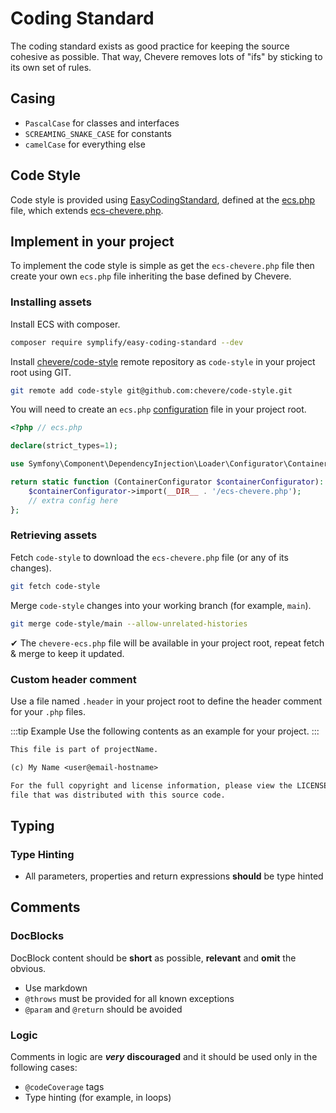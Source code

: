 # Coding Standard

The coding standard exists as good practice for keeping the source cohesive as possible. That way, Chevere removes lots of "ifs" by sticking to its own set of rules.

## Casing

* `PascalCase` for classes and interfaces
* `SCREAMING_SNAKE_CASE` for constants
* `camelCase` for everything else

## Code Style

Code style is provided using [EasyCodingStandard](https://github.com/symplify/easy-coding-standard), defined at the [ecs.php](https://github.com/chevere/chevere/blob/main/ecs.php) file, which extends [ecs-chevere.php](https://github.com/chevere/code-style/blob/main/ecs-chevere.php).

## Implement in your project

To implement the code style is simple as get the `ecs-chevere.php` file then create your own `ecs.php` file inheriting the base defined by Chevere.

### Installing assets

Install ECS with composer.

```sh
composer require symplify/easy-coding-standard --dev
```

Install [chevere/code-style](https://github.com/chevere/code-style) remote repository as `code-style` in your project root using GIT.

```sh
git remote add code-style git@github.com:chevere/code-style.git
```

You will need to create an `ecs.php` [configuration](https://github.com/symplify/easy-coding-standard#configuration) file in your project root.

```php
<?php // ecs.php

declare(strict_types=1);

use Symfony\Component\DependencyInjection\Loader\Configurator\ContainerConfigurator;

return static function (ContainerConfigurator $containerConfigurator): void {
    $containerConfigurator->import(__DIR__ . '/ecs-chevere.php');
    // extra config here
};
```

### Retrieving assets

Fetch `code-style` to download the `ecs-chevere.php` file (or any of its changes).

```sh
git fetch code-style
```

Merge `code-style` changes into your working branch (for example, `main`).

```sh
git merge code-style/main --allow-unrelated-histories
```

✔ The `chevere-ecs.php` file will be available in your project root, repeat fetch & merge to keep it updated.

### Custom header comment

Use a file named `.header` in your project root to define the header comment for your `.php` files.

:::tip Example
Use the following contents as an example for your project.
:::

```txt
This file is part of projectName.

(c) My Name <user@email-hostname>

For the full copyright and license information, please view the LICENSE
file that was distributed with this source code.
```

## Typing

### Type Hinting

* All parameters, properties and return expressions **should** be type hinted

## Comments

### DocBlocks

DocBlock content should be **short** as possible, **relevant** and **omit** the obvious.

* Use markdown
* `@throws` must be provided for all known exceptions
* `@param` and `@return` should be avoided

### Logic

Comments in logic are ***very*** **discouraged** and it should be used only in the following cases:

* `@codeCoverage` tags
* Type hinting (for example, in loops)
